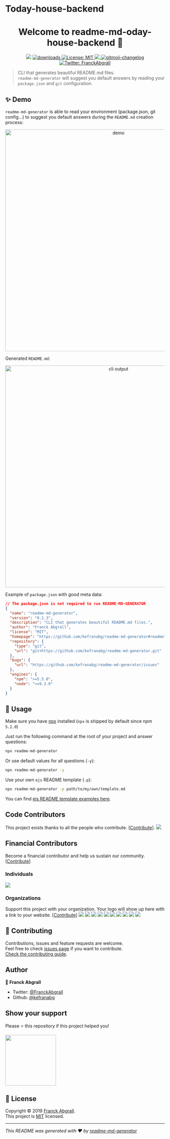 # Today-house-backend

<h1 align="center">Welcome to readme-md-oday-house-backend 👋</h1>
<p align="center">
  <img src="https://img.shields.io/npm/v/readme-md-generator.svg?orange=blue" />
  <a href="https://www.npmjs.com/package/readme-md-generator">
    <img alt="downloads" src="https://img.shields.io/npm/dm/readme-md-generator.svg?color=blue" target="_blank" />
  </a>
  <a href="https://github.com/kefranabg/readme-md-generator/blob/master/LICENSE">
    <img alt="License: MIT" src="https://img.shields.io/badge/license-MIT-yellow.svg" target="_blank" />
  </a>
  <a href="https://codecov.io/gh/kefranabg/readme-md-generator">
    <img src="https://codecov.io/gh/kefranabg/readme-md-generator/branch/master/graph/badge.svg" />
  </a>
  <a href="https://github.com/frinyvonnick/gitmoji-changelog">
    <img src="https://img.shields.io/badge/changelog-gitmoji-brightgreen.svg" alt="gitmoji-changelog">
  </a>
  <a href="https://twitter.com/FranckAbgrall">
    <img alt="Twitter: FranckAbgrall" src="https://img.shields.io/twitter/follow/FranckAbgrall.svg?style=social" target="_blank" />
  </a>
</p>

> CLI that generates beautiful README.md files.<br /> `readme-md-generator` will suggest you default answers by reading your `package.json` and `git` configuration.

## ✨ Demo

`readme-md-generator` is able to read your environment (package.json, git config...) to suggest you default answers during the `README.md` creation process:

<p align="center">
  <img width="700" align="center" src="https://user-images.githubusercontent.com/9840435/60266022-72a82400-98e7-11e9-9958-f9004c2f97e1.gif" alt="demo"/>
</p>

Generated `README.md`:

<p align="center">
  <img width="700" src="https://user-images.githubusercontent.com/9840435/60266090-9cf9e180-98e7-11e9-9cac-3afeec349bbc.jpg" alt="cli output"/>
</p>

Example of `package.json` with good meta data:

```json
// The package.json is not required to run README-MD-GENERATOR
{
  "name": "readme-md-generator",
  "version": "0.1.3",
  "description": "CLI that generates beautiful README.md files.",
  "author": "Franck Abgrall",
  "license": "MIT",
  "homepage": "https://github.com/kefranabg/readme-md-generator#readme",
  "repository": {
    "type": "git",
    "url": "git+https://github.com/kefranabg/readme-md-generator.git"
  },
  "bugs": {
    "url": "https://github.com/kefranabg/readme-md-generator/issues"
  },
  "engines": {
    "npm": ">=5.5.0",
    "node": ">=9.3.0"
  }
}
```

## 🚀 Usage

Make sure you have [npx](https://www.npmjs.com/package/npx) installed (`npx` is shipped by default since npm `5.2.0`)

Just run the following command at the root of your project and answer questions:

```sh
npx readme-md-generator
```

Or use default values for all questions (`-y`):

```sh
npx readme-md-generator -y
```

Use your own `ejs` README template (`-p`):

```sh
npx readme-md-generator -p path/to/my/own/template.md
```

You can find [ejs README template examples here](https://github.com/kefranabg/readme-md-generator/tree/master/templates).

## Code Contributors

This project exists thanks to all the people who contribute. [[Contribute](CONTRIBUTING.md)].
<a href="https://github.com/kefranabg/readme-md-generator/graphs/contributors"><img src="https://opencollective.com/readme-md-generator/contributors.svg?width=890&button=false" /></a>

## Financial Contributors

Become a financial contributor and help us sustain our community. [[Contribute](https://opencollective.com/readme-md-generator/contribute)]

### Individuals

<a href="https://opencollective.com/readme-md-generator"><img src="https://opencollective.com/readme-md-generator/individuals.svg?width=890"></a>

### Organizations

Support this project with your organization. Your logo will show up here with a link to your website. [[Contribute](https://opencollective.com/readme-md-generator/contribute)]
<a href="https://opencollective.com/readme-md-generator/organization/0/website"><img src="https://opencollective.com/readme-md-generator/organization/0/avatar.svg"></a>
<a href="https://opencollective.com/readme-md-generator/organization/1/website"><img src="https://opencollective.com/readme-md-generator/organization/1/avatar.svg"></a>
<a href="https://opencollective.com/readme-md-generator/organization/2/website"><img src="https://opencollective.com/readme-md-generator/organization/2/avatar.svg"></a>
<a href="https://opencollective.com/readme-md-generator/organization/3/website"><img src="https://opencollective.com/readme-md-generator/organization/3/avatar.svg"></a>
<a href="https://opencollective.com/readme-md-generator/organization/4/website"><img src="https://opencollective.com/readme-md-generator/organization/4/avatar.svg"></a>
<a href="https://opencollective.com/readme-md-generator/organization/5/website"><img src="https://opencollective.com/readme-md-generator/organization/5/avatar.svg"></a>
<a href="https://opencollective.com/readme-md-generator/organization/6/website"><img src="https://opencollective.com/readme-md-generator/organization/6/avatar.svg"></a>
<a href="https://opencollective.com/readme-md-generator/organization/7/website"><img src="https://opencollective.com/readme-md-generator/organization/7/avatar.svg"></a>
<a href="https://opencollective.com/readme-md-generator/organization/8/website"><img src="https://opencollective.com/readme-md-generator/organization/8/avatar.svg"></a>
<a href="https://opencollective.com/readme-md-generator/organization/9/website"><img src="https://opencollective.com/readme-md-generator/organization/9/avatar.svg"></a>

## 🤝 Contributing

Contributions, issues and feature requests are welcome.<br />
Feel free to check [issues page](https://github.com/kefranabg/readme-md-generator/issues) if you want to contribute.<br />
[Check the contributing guide](./CONTRIBUTING.md).<br />

## Author

👤 **Franck Abgrall**

- Twitter: [@FranckAbgrall](https://twitter.com/FranckAbgrall)
- Github: [@kefranabg](https://github.com/kefranabg)

## Show your support

Please ⭐️ this repository if this project helped you!

<a href="https://www.patreon.com/FranckAbgrall">
  <img src="https://c5.patreon.com/external/logo/become_a_patron_button@2x.png" width="160">
</a>

## 📝 License

Copyright © 2019 [Franck Abgrall](https://github.com/kefranabg).<br />
This project is [MIT](https://github.com/kefranabg/readme-md-generator/blob/master/LICENSE) licensed.

---

_This README was generated with ❤️ by [readme-md-generator](https://github.com/kefranabg/readme-md-generator)_
